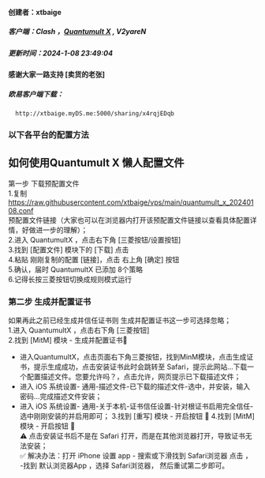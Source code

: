 #### 创建者：xtbaige  
##### 客户端：Clash ，[Quantumult X](Quantumult-X) , V2yareN 
##### 更新时间：2024-1-08 23:49:04
#### 感谢大家一路支持 [卖货的老张]  
##### 欧易客户端下载：  
      http://xtbaige.myDS.me:5000/sharing/x4rqjEDqb

### 以下各平台的配置方法
   ## 如何使用Quantumult X 懒人配置文件
第一步 下载预配置文件  
1.复制 https://raw.githubusercontent.com/xtbaige/vps/main/quantumult_x_20240108.conf  
      预配置文件链接（大家也可以在浏览器内打开该预配置文件链接以查看具体配置详情，好做进一步的理解）；  
2.进入 QuantumultX ，点击右下角 [三菱按钮/设置按钮]  
3.找到 [配置文件] 模块下的 [下载] 点击  
4.粘贴 刚刚复制的配置 [链接]，点击 右上角 [确定] 按钮  
5.确认，届时 QuantumultX 已添加 8个策略  
6.记得长按三菱按钮切换成规则模式运行  

### 第二步 生成并配置证书   
如果再此之前已经生成并信任证书则 生成并配置证书这一步可选择忽略；   
1.进入 QuantumultX ，点击右下角 [三菱按钮]  
2.找到 [MitM] 模块 - 生成并配置证书📄  
+ 进入QuantumultX，点击页面右下角三菱按钮，找到MinM模块，点击生成证书，提示生成成功，点击安装证书此时会跳转至 Safari，提示此网站...下载一个配置描述文件。您要允许吗？，点击允许，网页提示已下载描述文件；
+ 进入 iOS 系统设置- 通用-描述文件-已下载的描述文件-选中，并安装，输入密码...完成描述文件安装；
+ 进入 iOS 系统设置- 通用-关于本机-证书信任设置-针对根证书启用完全信任-选中刚刚安装的并启用即可；
3.找到 [重写] 模块 - 开启按钮 🔘
4.找到 [MitM] 模块 - 开启按钮 🔘  
⚠️ 点击安装证书后不是在 Safari 打开，而是在其他浏览器打开，导致证书无法安装；    
✅ 解决办法：打开 iPhone 设置 app - 搜索或下滑找到 Safari浏览器 点击 ， -找到 默认浏览器App ，选择 Safari浏览器， 然后重试第二步即可。
